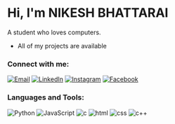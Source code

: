 # Hi, I'm NIKESH BHATTARAI

A student who loves computers.

- All of my projects are available 

### Connect with me:
[![Email](https://img.shields.io/badge/Email-D14836?style=for-the-badge&logo=gmail&logoColor=white)](mailto:bhattarainikesh926@gmail.com) [![LinkedIn](https://img.shields.io/badge/LinkedIn-0077B5?style=for-the-badge&logo=linkedin&logoColor=white)](https://linkedin.com/in/yourprofile) [![Instagram](https://img.shields.io/badge/Instagram-E4405F?style=for-the-badge&logo=instagram&logoColor=white)](https://instagram.com/nikesh.bhattarai.330) [![Facebook](https://img.shields.io/badge/Facebook-1877F2?style=for-the-badge&logo=facebook&logoColor=white)](https://facebook.com/nikesh.bhattarai.330)

### Languages and Tools:
![Python](https://img.shields.io/badge/Python-3776AB?logo=python&logoColor=white)
![JavaScript](https://img.shields.io/badge/JavaScript-F7DF1E?logo=javascript&logoColor=black)
![c](https://img.shields.io/badge/c-3776AB?logo=c&logoColor=blue)
![html](https://img.shields.io/badge/html-3776AB?logo=html&logoColor=purple)
![css](https://img.shields.io/badge/css-3776AB?logo=css&logoColor=blue&white)
![c++](https://img.shields.io/badge/c++-3776AB?logo=c++&logoColor=purple)
